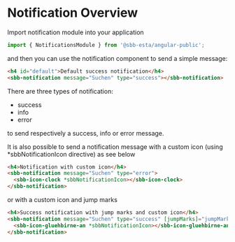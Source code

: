 # Notification Overview

Import notification module into your application

```ts
import { NotificationsModule } from '@sbb-esta/angular-public';
```

and then you can use the notification component to send a simple message:

```html
<h4 id="default">Default success notification</h4>
<sbb-notification message="Suchen" type="success"></sbb-notification>
```

There are three types of notification:

- success
- info
- error

to send respectively a success, info or error message.

It is also possible to send a notification message with a custom icon (using \*sbbNotificationIcon directive) as see below

```html
<h4>Notification with custom icon</h4>
<sbb-notification message="Suchen" type="error">
  <sbb-icon-clock *sbbNotificationIcon></sbb-icon-clock>
</sbb-notification>
```

or with a custom icon and jump marks

```html
<h4>Success notification with jump marks and custom icon</h4>
<sbb-notification message="Suchen" type="success" [jumpMarks]="jumpMarks">
  <sbb-icon-gluehbirne-an *sbbNotificationIcon></sbb-icon-gluehbirne-an>
</sbb-notification>
```
